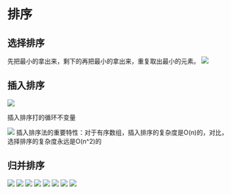 # 排序
## 选择排序
先把最小的拿出来，剩下的再把最小的拿出来，重复取出最小的元素。
![](https://cdn.jsdelivr.net/gh/tyraelHqy/cloudimg@master/img/20200817175042.png)
## 插入排序

![](https://cdn.jsdelivr.net/gh/tyraelHqy/cloudimg@master/img/20200817152925.png)

插入排序打的循环不变量

![](https://cdn.jsdelivr.net/gh/tyraelHqy/cloudimg@master/img/20200817151729.png)
插入排序法的重要特性：对于有序数组，插入排序的复杂度是O(n)的，对比，选择排序的复杂度永远是O(n^2)的

## 归并排序
![](https://i.loli.net/2020/09/07/VEZD2tIGpcH7Bzg.png)
![](https://i.loli.net/2020/09/07/v8Q47m1Ic5W3YCU.png)
![](https://i.loli.net/2020/09/07/tIFfhHTLgP6ZVxD.png)
![](https://i.loli.net/2020/09/07/c68QbHlGdPJagTe.png)
![](https://i.loli.net/2020/09/07/BzK8oJTHMmVPf4h.png)
![](https://i.loli.net/2020/09/08/3BZigyJHN1DYsAe.png)
![](https://i.loli.net/2020/09/08/PJEL4o5AXDMdQik.png)
![](https://i.loli.net/2020/09/08/fP1XHIghyobCiaA.png)